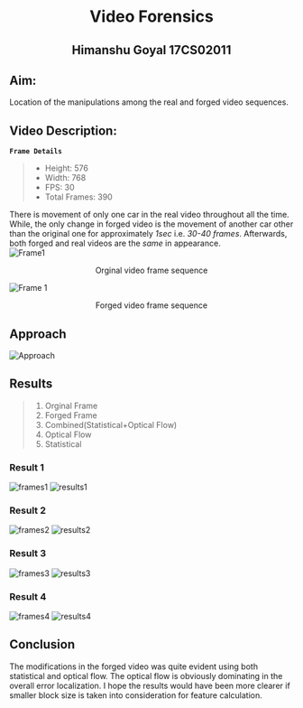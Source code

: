 <!-- ---
title: Video Forensics

Author: Himanshu Goyal 17CS02011
--- -->
# <center>Video Forensics</center>
## <center> Himanshu Goyal 17CS02011 </center> 
## Aim:
Location of the manipulations among the real and forged video sequences.

## Video Description:

**`Frame Details`**

> -   Height: 576
> -   Width: 768
> -   FPS: 30
> -   Total Frames: 390

There is movement of only one car in the real video throughout all the time. While, the only change in forged video is the movement of another car other than the original one for approximately _1sec_ i.e. _30-40 frames_. Afterwards, both forged and real videos are the *same* in appearance.  
![Frame1](./Results/original.png)
<center> Orginal video frame sequence</center>  

![Frame 1](./Results/forge.png)
<center> Forged video frame sequence
</center>

## Approach
![Approach](methodology.svg)

## Results
> 1. Orginal Frame
> 2. Forged Frame
> 3. Combined(Statistical+Optical Flow)
> 4. Optical Flow
> 5. Statistical
<!-- ![first](check.svg) 
![second](pcheck.png)         -->
### Result 1
![frames1](./Results/frames_1.png)
![results1](./Results/results_1.png)
### Result 2
![frames2](./Results/frames_2.png)
![results2](./Results/results_2.png)
### Result 3
![frames3](./Results/frames_3.png)
![results3](./Results/results_3.png)
### Result 4
![frames4](./Results/frames_4.png)
![results4](./Results/results_4.png)
## Conclusion
The modifications in the forged video was quite evident using both statistical and optical flow. The optical flow is obviously dominating in the overall error localization. 
I hope the results would have been more clearer if smaller block size is taken into consideration for feature calculation.
